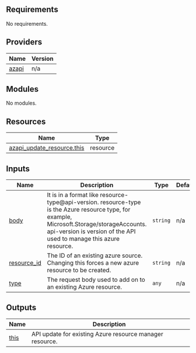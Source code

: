 <!-- BEGIN_TF_DOCS -->
## Requirements

No requirements.

## Providers

| Name | Version |
|------|---------|
| <a name="provider_azapi"></a> [azapi](#provider\_azapi) | n/a |

## Modules

No modules.

## Resources

| Name | Type |
|------|------|
| [azapi_update_resource.this](https://registry.terraform.io/providers/Azure/azapi/latest/docs/resources/update_resource) | resource |

## Inputs

| Name | Description | Type | Default | Required |
|------|-------------|------|---------|:--------:|
| <a name="input_body"></a> [body](#input\_body) | It is in a format like resource-type@api-version. resource-type is the Azure resource type, for example, Microsoft.Storage/storageAccounts. api-version is version of the API used to manage this azure resource. | `string` | n/a | yes |
| <a name="input_resource_id"></a> [resource\_id](#input\_resource\_id) | The ID of an existing azure source. Changing this forces a new azure resource to be created. | `string` | n/a | yes |
| <a name="input_type"></a> [type](#input\_type) | The request body used to add on to an existing Azure resource. | `any` | n/a | yes |

## Outputs

| Name | Description |
|------|-------------|
| <a name="output_this"></a> [this](#output\_this) | API update for existing Azure resource manager resource. |
<!-- END_TF_DOCS -->